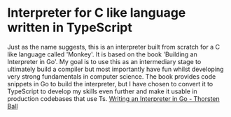 # Interpreter for C like language written in TypeScript

Just as the name suggests, this is an interpreter built from scratch for a C like language called 'Monkey'. It is based on the book 'Building an Interpreter in Go'. My goal is to use this as an intermediary stage to ultimately build a compiler but most importantly have fun whilst developing very strong fundamentals in computer science. The book provides code snippets in Go to build the interpreter, but I have chosen to convert it to TypeScript to develop my skills even further and make it usable in production codebases that use Ts.
[Writing an Interpreter in Go - Thorsten Ball](https://edu.anarcho-copy.org/Programming%20Languages/Go/writing%20an%20INTERPRETER%20in%20go.pdf)

